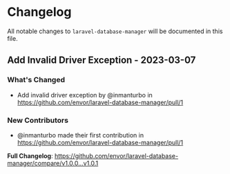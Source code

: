 # Changelog

All notable changes to `laravel-database-manager` will be documented in this file.

## Add Invalid Driver Exception - 2023-03-07

### What's Changed

- Add invalid driver exception by @inmanturbo in https://github.com/envor/laravel-database-manager/pull/1

### New Contributors

- @inmanturbo made their first contribution in https://github.com/envor/laravel-database-manager/pull/1

**Full Changelog**: https://github.com/envor/laravel-database-manager/compare/v1.0.0...v1.0.1
